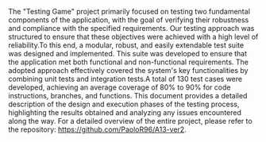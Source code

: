 The "Testing Game" project primarily focused on testing two fundamental components of the application, with the goal of verifying their robustness and compliance with the specified requirements. Our testing approach was structured to ensure that these objectives were achieved with a high level of reliability.To this end, a modular, robust, and easily extendable test suite was designed and implemented. This suite was developed to ensure that the application met both functional and non-functional requirements. The adopted approach effectively covered the system's key functionalities by combining unit tests and integration tests.A total of 130 test cases were developed, achieving an average coverage of 80% to 90% for code instructions, branches, and functions. This document provides a detailed description of the design and execution phases of the testing process, highlighting the results obtained and analyzing any issues encountered along the way. For a detailed overview of the entire project, please refer to the repository: https://github.com/PaoloR96/A13-ver2.
